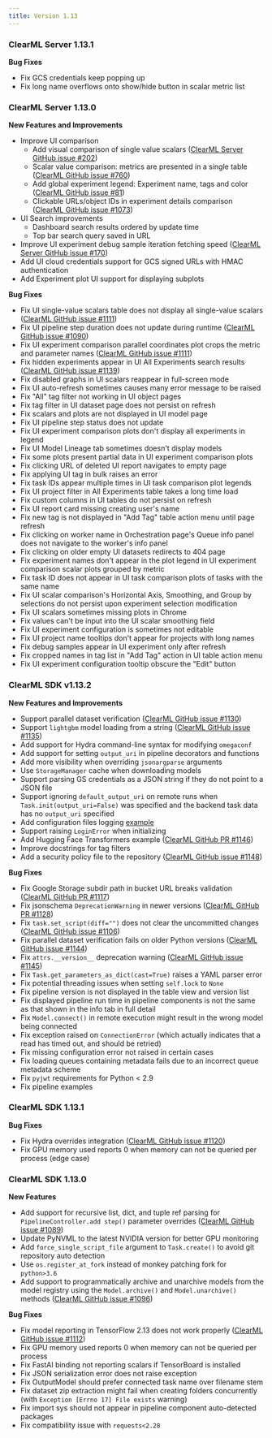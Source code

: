```yaml
---
title: Version 1.13
---
```


### ClearML Server 1.13.1

**Bug Fixes**
* Fix GCS credentials keep popping up
* Fix long name overflows onto show/hide button in scalar metric list

### ClearML Server 1.13.0 

**New Features and Improvements**
* Improve UI comparison
  * Add visual comparison of single value scalars ([ClearML Server GitHub issue #202](https://github.com/allegroai/clearml-server/issues/202))
  * Scalar value comparison: metrics are presented in a single table ([ClearML GitHub issue #760](https://github.com/allegroai/clearml/issues/760))
  * Add global experiment legend: Experiment name, tags and color ([ClearML GitHub issue #81](https://github.com/allegroai/clearml/issues/81))
  * Clickable URLs/object IDs in experiment details comparison ([ClearML GitHub issue #1073](https://github.com/allegroai/clearml/issues/1073))
* UI Search improvements
  * Dashboard search results ordered by update time
  * Top bar search query saved in URL
* Improve UI experiment debug sample iteration fetching speed ([ClearML Server GitHub issue #170](https://github.com/allegroai/clearml-server/issues/170))
* Add UI cloud credentials support for GCS signed URLs with HMAC authentication
* Add Experiment plot UI support for displaying subplots

**Bug Fixes**
* Fix UI single-value scalars table does not display all single-value scalars ([ClearML GitHub issue #1111](https://github.com/allegroai/clearml/issues/1111))
* Fix UI pipeline step duration does not update during runtime ([ClearML GitHub issue #1090](https://github.com/allegroai/clearml/issues/1090))
* Fix UI experiment comparison parallel coordinates plot crops the metric and parameter names ([ClearML GitHub issue #1111](https://github.com/allegroai/clearml/issues/1111))
* Fix hidden experiments appear in UI All Experiments search results ([ClearML GitHub issue #1139](https://github.com/allegroai/clearml/issues/1139))
* Fix disabled graphs in UI scalars reappear in full-screen mode
* Fix UI auto-refresh sometimes causes many error message to be raised
* Fix "All" tag filter not working in UI object pages
* Fix tag filter in UI dataset page does not persist on refresh
* Fix scalars and plots are not displayed in UI model page
* Fix UI pipeline step status does not update
* Fix UI experiment comparison plots don't display all experiments in legend
* Fix UI Model Lineage tab sometimes doesn't display models
* Fix some plots present partial data in UI experiment comparison plots
* Fix clicking URL of deleted UI report navigates to empty page
* Fix applying UI tag in bulk raises an error
* Fix task IDs appear multiple times in UI task comparison plot legends
* Fix UI project filter in All Experiments table takes a long time load
* Fix custom columns in UI tables do not persist on refresh
* Fix UI report card missing creating user's name
* Fix new tag is not displayed in "Add Tag" table action menu until page refresh
* Fix clicking on worker name in Orchestration page's Queue info panel does not navigate to the worker's info panel
* Fix clicking on older empty UI datasets redirects to 404 page
* Fix experiment names don't appear in the plot legend in UI experiment comparison scalar plots grouped by metric
* Fix task ID does not appear in UI task comparison plots of tasks with the same name
* Fix UI scalar comparison's Horizontal Axis, Smoothing, and Group by selections do not persist upon experiment selection modification
* Fix UI scalars sometimes missing plots in Chrome
* Fix values can't be input into the UI scalar smoothing field
* Fix UI experiment configuration is sometimes not editable
* Fix UI project name tooltips don't appear for projects with long names
* Fix debug samples appear in UI experiment only after refresh
* Fix cropped names in tag list in "Add Tag" action in UI table action menu
* Fix UI experiment configuration tooltip obscure the "Edit" button

### ClearML SDK v1.13.2

**New Features and Improvements**

* Support parallel dataset verification ([ClearML GitHub issue #1130](https://github.com/allegroai/clearml/issues/1130))
* Support `lightgbm` model loading from a string ([ClearML GitHub issue #1135](https://github.com/allegroai/clearml/issues/1135))
* Add support for Hydra command-line syntax for modifying `omegaconf`
* Add support for setting `output_uri` in pipeline decorators and functions
* Add more visibility when overriding `jsonargparse` arguments
* Use `StorageManager` cache when downloading models
* Support parsing GS credentials as a JSON string if they do not point to a JSON file
* Support ignoring `default_output_uri` on remote runs when `Task.init(output_uri=False)` was specified and the backend task data has no `output_uri` specified
* Add configuration files logging [example](https://github.com/allegroai/clearml/blob/e6f1cc8a5c65f7007cf6452745d09795e776a548/examples/reporting/config_files.py)
* Support raising `LoginError` when initializing
* Add Hugging Face Transformers example ([ClearML GitHub PR #1146](https://github.com/allegroai/clearml/pull/1146))
* Improve docstrings for tag filters
* Add a security policy file to the repository ([ClearML GitHub issue #1148](https://github.com/allegroai/clearml/issues/1148))


**Bug Fixes**
* Fix Google Storage subdir path in bucket URL breaks validation ([ClearML GitHub PR #1117](https://github.com/allegroai/clearml/pull/1117))
* Fix jsonschema `DeprecationWarning` in newer versions ([ClearML GitHub PR #1128](https://github.com/allegroai/clearml/pull/1128))
* Fix `task.set_script(diff="")` does not clear the uncommitted changes ([ClearML GitHub issue #1106](https://github.com/allegroai/clearml/issues/1106))
* Fix parallel dataset verification fails on older Python versions ([ClearML GitHub issue #1144](https://github.com/allegroai/clearml/issues/1144))
* Fix `attrs.__version__` deprecation warning ([ClearML GitHub issue #1145](https://github.com/allegroai/clearml/issues/1145))
* Fix `Task.get_parameters_as_dict(cast=True)` raises a YAML parser error
* Fix potential threading issues when setting `self.lock` to `None`
* Fix pipeline version is not displayed in the table view and version list
* Fix displayed pipeline run time in pipeline components is not the same as that shown in the info tab in full detail
* Fix `Model.connect()` in remote execution might result in the wrong model being connected
* Fix exception raised on `ConnectionError` (which actually indicates that a read has timed out, and should be retried)
* Fix missing configuration error not raised in certain cases
* Fix loading queues containing metadata fails due to an incorrect queue metadata scheme
* Fix `pyjwt` requirements for Python < 2.9
* Fix pipeline examples

### ClearML SDK 1.13.1

**Bug Fixes**
* Fix Hydra overrides integration ([ClearML GitHub issue #1120](https://github.com/allegroai/clearml/issues/1120))
* Fix GPU memory used reports 0 when memory can not be queried per process (edge case)

### ClearML SDK 1.13.0

**New Features**
* Add support for recursive list, dict, and tuple ref parsing for `PipelineController.add step()` parameter overrides ([ClearML GitHub issue #1089](https://github.com/allegroai/clearml/issues/1089))
* Update PyNVML to the latest NVIDIA version for better GPU monitoring
* Add `force_single_script_file` argument to `Task.create()` to avoid git repository auto detection
* Use `os.register_at_fork` instead of monkey patching fork for `python>3.6`
* Add support to programmatically archive and unarchive models from the model registry using the `Model.archive()` and 
`Model.unarchive()` methods ([ClearML GitHub issue #1096](https://github.com/allegroai/clearml/issues/1096))

**Bug Fixes**
* Fix model reporting in TensorFlow 2.13 does not work properly ([ClearML GitHub issue #1112](https://github.com/allegroai/clearml/issues/1112))
* Fix GPU memory used reports 0 when memory can not be queried per process
* Fix FastAI binding not reporting scalars if TensorBoard is installed
* Fix JSON serialization error does not raise exception
* Fix OutputModel should prefer connected task name over filename stem
* Fix dataset zip extraction might fail when creating folders concurrently (with `Exception [Errno 17] File exists` warning)
* Fix import sys should not appear in pipeline component auto-detected packages
* Fix compatibility issue with `requests<2.28`